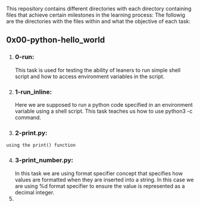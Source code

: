 This repository contains different directories with each directory containing files that achieve certain milestones in the learning process:
The followig are the directories with the files within and what the objective of each task:
## 0x00-python-hello_world
  1. ### 0-run:
     This task is used for testing the ability of leaners to run simple shell script and how to access environment variables in the script.
  2. ### 1-run_inline:
     Here we are supposed to run a python code specified in an environment variable using a shell script. This task teaches us how to use python3 -c command.
  3. ### 2-print.py:
    using the print() function
  4. ### 3-print_number.py:
     In this task we are using format specifier concept that specifies how values are formatted when they are inserted into a string. In this case
     we are using %d format specifier to ensure the value is represented as a decimal integer.
  5.
